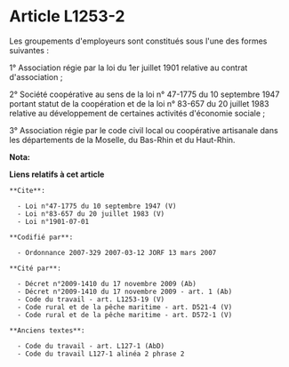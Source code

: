 # Article L1253-2

Les groupements d'employeurs sont constitués sous l'une des formes suivantes : 

1° Association régie par la loi du 1er juillet 1901 relative au contrat d'association ; 

2° Société coopérative au sens de la loi n° 47-1775 du 10 septembre 1947 portant statut de la coopération et de la loi n°
83-657 du 20 juillet 1983 relative au développement de certaines activités d'économie sociale ; 

3° Association régie par le code civil local ou coopérative artisanale dans les départements de la Moselle, du Bas-Rhin et du
Haut-Rhin.

**Nota:**



**Liens relatifs à cet article**

	**Cite**:

	  - Loi n°47-1775 du 10 septembre 1947 (V)
	  - Loi n°83-657 du 20 juillet 1983 (V)
	  - Loi n°1901-07-01

	**Codifié par**:

	  - Ordonnance 2007-329 2007-03-12 JORF 13 mars 2007

	**Cité par**:

	  - Décret n°2009-1410 du 17 novembre 2009 (Ab)
	  - Décret n°2009-1410 du 17 novembre 2009 - art. 1 (Ab)
	  - Code du travail - art. L1253-19 (V)
	  - Code rural et de la pêche maritime - art. D521-4 (V)
	  - Code rural et de la pêche maritime - art. D572-1 (V)

	**Anciens textes**:

	  - Code du travail - art. L127-1 (AbD)
	  - Code du travail L127-1 alinéa 2 phrase 2
